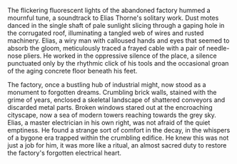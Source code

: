 The flickering fluorescent lights of the abandoned factory hummed a mournful tune, a soundtrack to Elias Thorne's solitary work.  Dust motes danced in the single shaft of pale sunlight slicing through a gaping hole in the corrugated roof, illuminating a tangled web of wires and rusted machinery.  Elias, a wiry man with calloused hands and eyes that seemed to absorb the gloom, meticulously traced a frayed cable with a pair of needle-nose pliers.  He worked in the oppressive silence of the place, a silence punctuated only by the rhythmic click of his tools and the occasional groan of the aging concrete floor beneath his feet.

The factory, once a bustling hub of industrial might, now stood as a monument to forgotten dreams.  Crumbling brick walls, stained with the grime of years, enclosed a skeletal landscape of shattered conveyors and discarded metal parts.  Broken windows stared out at the encroaching cityscape, now a sea of modern towers reaching towards the grey sky.  Elias, a master electrician in his own right, was not afraid of the quiet emptiness. He found a strange sort of comfort in the decay, in the whispers of a bygone era trapped within the crumbling edifice.  He knew this was not just a job for him, it was more like a ritual, an almost sacred duty to restore the factory's forgotten electrical heart.
